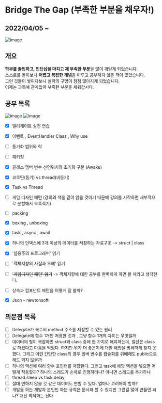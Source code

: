 # Bridge The Gap (부족한 부분을 채우자!)
## 2022/04/05 ~ 
![image](https://user-images.githubusercontent.com/55792986/166925183-320a7318-db97-4a87-9caf-89fc5ff90e89.png)

## 개요
**학부를 졸업하고, 인턴십을 마치고 제 부족한 부분**을 많이 깨닫게 되었습니다. \
스스로를 돌아보니 **어렵고 복잡한 개념**을 미루고 공부하지 않은 적이 많았습니다. \
그런 것들이 쌓이다보니 실력의 구멍이 점점 많아지게 되었습니다. \
이제는 과목에 관계없이 부족한 부분을 채워갑시다.


## 공부 목록
![image](https://img.shields.io/badge/C%23-%20%EB%B9%84%EB%8F%99%EA%B8%B0-purple) 
![image](https://img.shields.io/badge/Book-%EA%B0%9D%EC%B2%B4%EC%A7%80%ED%96%A5-red)
- [x] 델리게이트 실전 연습
- [x] 이벤트 , EventHandler Class , Why use
- [ ] 동기화 범위와 락
- [ ] 패키징
- [x] 클래스 멤버 변수 선언위치와 초기화 구분 (Awake)
- [x] 코루틴(동기) vs thread(비동기)
- [x] Task vs Thread
- [ ] 게임 디자인 패턴 (강의와 책을 같이 읽을 것이기 때문에 강의를 시작하면 세부적으로 분할해서 목록적기)
- [ ] packing
- [x] boxing , unboxing
- [x] task , async , await
- [x] 하나의 인덱스에 3개 이상의 데이터를 저장하는 자료구조 -> struct | class
- [x] '실용주의 프로그래머' 읽기
- [ ] '객체지향의 사실과 오해' 읽기
- [ ] ~~'게임디자인 패턴' 읽기~~ -> 객체지향에 대한 공부를 완벽하게 하면 볼 때라고 생각한다.
- [ ] 상속과 컴포넌트 패턴을 어떻게 잘 쓸까?
- [x] Json - newtonsoft



## 의문점 목록
- [ ] Delegate가 복수의 method 주소를 저장할 수 있는 원리
- [ ] Delegate에 함수 1개만 저장한 것과 , 그냥 함수 1개의 차이는 무엇일까
- [ ] 데이터의 형이 복잡하면 struct와 class 중에 한 가지로 해야하는데, 일단은 class로 하겠다고 마음을 먹었다. 하지만 뭐가 더 좋은지에 대한 해법을 명확하게 찾지 못했다. 그리고 이런 간단한 class의 경우 멤버 변수를 캡슐화를 위배해도 public으로 해도 되지 않을까
- [ ] 하나의 액션에 여러 함수 포인터를 저장한다. 그러고 task에 해당 액션을 넣으면 어떻게 작동할까? 하나의 스레드가 순차로 진행하려나? 아니면 스레드를 추가하나
- [ ] thread.sleep vs task.delay
- [ ] 절대 변하지 않을 것 같은 데이터도 변할 수 있다. 얼마나 고려해야 할까? 
- [ ] 개발을 하는 개발자 본인만 아는 규칙은 문서화 할 수 있지만 그런걸 많이 만들면 되나? 대신 최적화는 된다.
